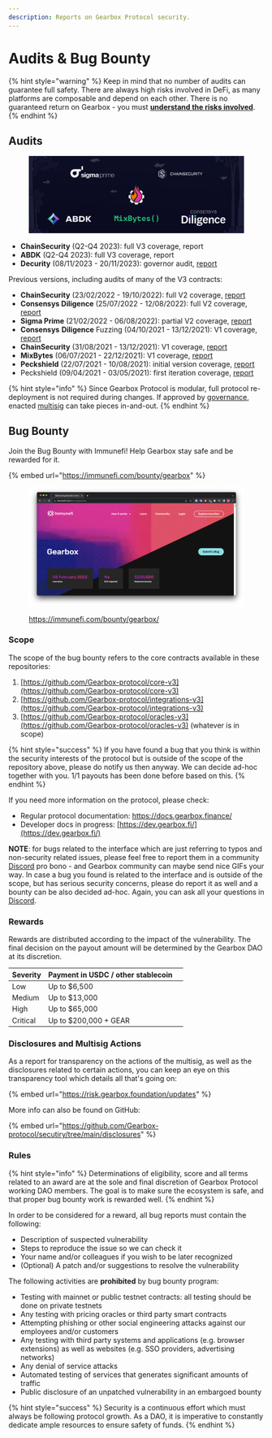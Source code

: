 ```yaml
---
description: Reports on Gearbox Protocol security.
---
```


# Audits & Bug Bounty

{% hint style="warning" %}
Keep in mind that no number of audits can guarantee full safety. There are always high risks involved in DeFi, as many platforms are composable and depend on each other. There is no guaranteed return on Gearbox - you must [**understand the risks involved**](risks-terms.md).
{% endhint %}

## Audits

<figure><img src="../.gitbook/assets/Gearbox Protocol GEAR audits ABDK Chain Security Sigma Prime MixBytes (1).PNG" alt=""><figcaption></figcaption></figure>

* **ChainSecurity** (Q2-Q4 2023): full V3 coverage, report
* **ABDK** (Q2-Q4 2023): full V3 coverage, report
* **Decurity** (08/11/2023 - 20/11/2023): governor audit, [report](https://github.com/Gearbox-protocol/security/blob/main/audits/2023%20Dec%20-%20Decurity\_Governor\_Report.pdf)

Previous versions, including audits of many of the V3 contracts:

* **ChainSecurity** (23/02/2022 - 19/10/2022): full V2 coverage, [report](https://github.com/Gearbox-protocol/security/blob/main/audits/2022%20Oct%20-%20ChainSecurity%20report.pdf)
* **Consensys Diligence** (25/07/2022 - 12/08/2022): full V2 coverage, [report](https://github.com/Gearbox-protocol/security/blob/main/audits/2022%20Sep%20-%20Consensys%20Diligence.pdf)
* **Sigma Prime** (21/02/2022 - 06/08/2022): partial V2 coverage, [report](https://github.com/Gearbox-protocol/security/blob/main/audits/2022%20Aug%20-%20SigmaPrime\_Gearbox\_Smart\_Contract\_Security\_Assessment\_Report\_v2.pdf)
* **Consensys** **Diligence** Fuzzing (04/10/2021 - 13/12/2021): V1 coverage, [report](https://github.com/Gearbox-protocol/security/blob/main/audits/2021%20Dec%20-%20ConsensysDiligence%20\_Fuzzing\_report.pdf)
* **ChainSecurity** (31/08/2021 - 13/12/2021): V1 coverage, [report](https://github.com/Gearbox-protocol/security/blob/main/audits/2021%20Dec%20-%20ChainSecurity\_Gearbox\_audit.pdf)
* **MixBytes** (06/07/2021 - 22/12/2021): V1 coverage, [report](https://github.com/Gearbox-protocol/security/blob/main/audits/2021%20Dec%20-%20MixBytes\_security\_audit\_report.pdf)
* **Peckshield** (22/07/2021 - 10/08/2021): initial version coverage, [report](https://github.com/Gearbox-protocol/security/blob/main/audits/2021%20Sep%20-%20Peckshield-10.08.2021.pdf)
* Peckshield (09/04/2021 - 03/05/2021): first iteration coverage, [report](https://github.com/Gearbox-protocol/security/blob/main/audits/2021%20May%20-%20Peckshield-03.05.2021.pdf)

{% hint style="info" %}
Since Gearbox Protocol is modular, full protocol re-deployment is not required during changes. If approved by [governance](../governance/setup/), enacted [multisig](../governance/setup/guards-multisigs.md#technical-multisig-or-6-10) can take pieces in-and-out.
{% endhint %}

## Bug Bounty

Join the Bug Bounty with Immunefi! Help Gearbox stay safe and be rewarded for it.

{% embed url="https://immunefi.com/bounty/gearbox" %}

<figure><img src="../.gitbook/assets/Screenshot 2022-10-28 at 14.59.10.png" alt=""><figcaption><p><a href="https://immunefi.com/bounty/gearbox/">https://immunefi.com/bounty/gearbox/</a></p></figcaption></figure>

### Scope&#x20;

The scope of the bug bounty refers to the core contracts available in these repositories:

1. [https://github.com/Gearbox-protocol/core-v3](https://github.com/Gearbox-protocol/core-v3)
2. [https://github.com/Gearbox-protocol/integrations-v3](https://github.com/Gearbox-protocol/integrations-v3)
3. [https://github.com/Gearbox-protocol/oracles-v3](https://github.com/Gearbox-protocol/oracles-v3) (whatever is in scope)

{% hint style="success" %}
If you have found a bug that you think is within the security interests of the protocol but is outside of the scope of the repository above, please do notify us then anyway. We can decide ad-hoc together with you. 1/1 payouts has been done before based on this.
{% endhint %}

If you need more information on the protocol, please check:&#x20;

* Regular protocol documentation: [https://docs.gearbox.finance/ ](https://docs.gearbox.finance/)
* Developer docs in progress: [https://dev.gearbox.fi/](https://dev.gearbox.fi/)

**NOTE**: for bugs related to the interface which are just referring to typos and non-security related issues, please feel free to report them in a community [Discord](https://discord.gg/5YuHH9tvms) pro bono - and Gearbox community can maybe send nice GIFs your way. In case a bug you found is related to the interface and is outside of the scope, but has serious security concerns, please do report it as well and a bounty can be also decided ad-hoc. Again, you can ask all your questions in [Discord](https://discord.gg/JZgvmaenwn).

### Rewards&#x20;

Rewards are distributed according to the impact of the vulnerability. The final decision on the payout amount will be determined by the Gearbox DAO at its discretion.

<table><thead><tr><th>Severity</th><th>Payment in USDC / other stablecoin</th><th data-hidden></th></tr></thead><tbody><tr><td>Low</td><td>Up to $6,500</td><td></td></tr><tr><td>Medium</td><td>Up to $13,000</td><td></td></tr><tr><td>High</td><td>Up to $65,000</td><td></td></tr><tr><td>Critical</td><td>Up to $200,000 + GEAR</td><td></td></tr></tbody></table>

### Disclosures and Multisig Actions

As a report for transparency on the actions of the multisig, as well as the disclosures related to certain actions, you can keep an eye on this transparency tool which details all that's going on:&#x20;

{% embed url="https://risk.gearbox.foundation/updates" %}

More info can also be found on GitHub:&#x20;

{% embed url="https://github.com/Gearbox-protocol/secutiry/tree/main/disclosures" %}

### Rules

{% hint style="info" %}
Determinations of eligibility, score and all terms related to an award are at the sole and final discretion of Gearbox Protocol working DAO members. The goal is to make sure the ecosystem is safe, and that proper bug bounty work is rewarded well.
{% endhint %}

In order to be considered for a reward, all bug reports must contain the following:&#x20;

* Description of suspected vulnerability&#x20;
* Steps to reproduce the issue so we can check it&#x20;
* Your name and/or colleagues if you wish to be later recognized&#x20;
* (Optional) A patch and/or suggestions to resolve the vulnerability

The following activities are **prohibited** by bug bounty program:&#x20;

* Testing with mainnet or public testnet contracts: all testing should be done on private testnets
* Any testing with pricing oracles or third party smart contracts&#x20;
* Attempting phishing or other social engineering attacks against our employees and/or customers&#x20;
* Any testing with third party systems and applications (e.g. browser extensions) as well as websites (e.g. SSO providers, advertising networks)&#x20;
* Any denial of service attacks&#x20;
* Automated testing of services that generates significant amounts of traffic&#x20;
* Public disclosure of an unpatched vulnerability in an embargoed bounty

{% hint style="success" %}
Security is a continuous effort which must always be following protocol growth. As a DAO, it is imperative to constantly dedicate ample resources to ensure safety of funds.
{% endhint %}

